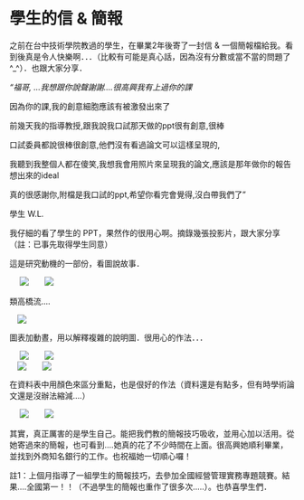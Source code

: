 # 學生的信 & 簡報 

<div style="clear: both; text-align: center;"></div>
<p>之前在台中技術學院教過的學生，在畢業2年後寄了一封信 &amp; 一個簡報檔給我。看到後真是令人快樂啊．．．（比較有可能是真心話，因為沒有分數或當不當的問題了^_^）．也跟大家分享．</p>
<p><i>“福哥, …我想跟你說聲謝謝….很高興我有上過你的課</i></p>
<p>因為你的課,我的創意細胞應該有被激發出來了</p>
<p>前幾天我的指導教授,跟我說我口試那天做的ppt很有創意,很棒<a name="more"></a></p>
<p>口試委員都說很棒很創意,他們沒有看過論文可以這樣呈現的,</p>
<p>我聽到我整個人都在傻笑,我想我會用照片來呈現我的論文,應該是那年做你的報告想出來的ideal</p>
<p>真的很感謝你,附檔是我口試的ppt,希望你看完會覺得,沒白帶我們了”</p>
<p>學生 W.L.</p>
<p>我仔細的看了學生的 PPT，果然作的很用心啊。摘錄幾張投影片，跟大家分享（註：已事先取得學生同意）</p>
<p>這是研究動機的一部份，看圖說故事．</p>
<p> <a href="http://1.bp.blogspot.com/-gEJVCYrZcxU/VhWlgNPlyJI/AAAAAAAAOMY/TjY65pcWawU/s1600/image_thumb.png" style="margin-left: 1em; margin-right: 1em; text-align: center;"><img border="0" src="http://1.bp.blogspot.com/-gEJVCYrZcxU/VhWlgNPlyJI/AAAAAAAAOMY/TjY65pcWawU/s1600/image_thumb.png"/></a><a href="http://1.bp.blogspot.com/-KLh3MP7A4tA/VhWlgeXCejI/AAAAAAAAOMc/c2QUYnu51_s/s1600/image_thumb_3.png" style="margin-left: 1em; margin-right: 1em; text-align: center;"><img border="0" src="http://1.bp.blogspot.com/-KLh3MP7A4tA/VhWlgeXCejI/AAAAAAAAOMc/c2QUYnu51_s/s1600/image_thumb_3.png"/></a></p>
<p>類高橋流….</p>
<p><a href="http://4.bp.blogspot.com/-3NYlw25QLTI/VhWlghnVt6I/AAAAAAAAOMk/JORor-iMyL0/s1600/image_thumb_4.png" style="margin-left: 1em; margin-right: 1em; text-align: center;"><img border="0" src="http://4.bp.blogspot.com/-3NYlw25QLTI/VhWlghnVt6I/AAAAAAAAOMk/JORor-iMyL0/s1600/image_thumb_4.png"/></a></p>
<p>圖表加動晝，用以解釋複雜的說明圖．很用心的作法．．．</p>
<p> <a href="http://3.bp.blogspot.com/-YC9PLwUxc9k/VhWlg0w1DUI/AAAAAAAAOMo/4Ell2ZxIp6E/s1600/image_thumb_5.png" style="margin-left: 1em; margin-right: 1em; text-align: center;"><img border="0" src="http://3.bp.blogspot.com/-YC9PLwUxc9k/VhWlg0w1DUI/AAAAAAAAOMo/4Ell2ZxIp6E/s1600/image_thumb_5.png"/></a><a href="http://3.bp.blogspot.com/-UiahrX9g0cc/VhWlhLhUYkI/AAAAAAAAOMs/pqp_KtEc8xs/s1600/image_thumb_6.png" style="margin-left: 1em; margin-right: 1em; text-align: center;"><img border="0" src="http://3.bp.blogspot.com/-UiahrX9g0cc/VhWlhLhUYkI/AAAAAAAAOMs/pqp_KtEc8xs/s1600/image_thumb_6.png"/></a><br/><a href="http://1.bp.blogspot.com/-vB96rp1p7tg/VhWlhg3R3kI/AAAAAAAAOM0/qs4Fl_q1Q7A/s1600/image_thumb_7.png" style="margin-left: 1em; margin-right: 1em; text-align: center;"><img border="0" src="http://1.bp.blogspot.com/-vB96rp1p7tg/VhWlhg3R3kI/AAAAAAAAOM0/qs4Fl_q1Q7A/s1600/image_thumb_7.png"/></a><a href="http://4.bp.blogspot.com/-yD0Scx72RFQ/VhWlh6X_8AI/AAAAAAAAOM4/Ws58B4Updq0/s1600/image_thumb_8.png" style="margin-left: 1em; margin-right: 1em; text-align: center;"><img border="0" src="http://4.bp.blogspot.com/-yD0Scx72RFQ/VhWlh6X_8AI/AAAAAAAAOM4/Ws58B4Updq0/s1600/image_thumb_8.png"/></a></p>
<p>在資料表中用顏色來區分重點，也是佷好的作法（資料還是有點多，但有時學術論文還是沒辦法縮減….）</p>
<p> <a href="http://3.bp.blogspot.com/-DRWKGDymaDc/VhWliOwSTyI/AAAAAAAAONA/LqADSR2b4nM/s1600/image_thumb_9.png" style="margin-left: 1em; margin-right: 1em; text-align: center;"><img border="0" src="http://3.bp.blogspot.com/-DRWKGDymaDc/VhWliOwSTyI/AAAAAAAAONA/LqADSR2b4nM/s1600/image_thumb_9.png"/></a><a href="http://4.bp.blogspot.com/--HW0c_GLgNE/VhWlgX58BWI/AAAAAAAAOMg/CdkvyPYo1p0/s1600/image_thumb_10.png" style="margin-left: 1em; margin-right: 1em; text-align: center;"><img border="0" src="http://4.bp.blogspot.com/--HW0c_GLgNE/VhWlgX58BWI/AAAAAAAAOMg/CdkvyPYo1p0/s1600/image_thumb_10.png"/></a></p>
<p>其實，真正厲害的是學生自己。能把我們教的簡報技巧吸收，並用心加以活用。從她寄過來的簡報，也可看到….她真的花了不少時間在上面。很高興她順利畢業，並找到外商知名銀行的工作。也祝福她一切順心囉！</p>
<p>註1：上個月指導了一組學生的簡報技巧，去參加全國經營管理實務專題競賽。結果….全國第一！！（不過學生的簡報也重作了很多次…..）。也恭喜學生們．</p>